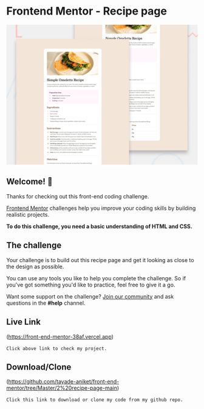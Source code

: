 # Frontend Mentor - Recipe page

![Design preview for the Recipe page coding challenge](./design/desktop-preview.jpg)

## Welcome! 👋

Thanks for checking out this front-end coding challenge.

[Frontend Mentor](https://www.frontendmentor.io) challenges help you improve your coding skills by building realistic projects.

**To do this challenge, you need a basic understanding of HTML and CSS.**

## The challenge

Your challenge is to build out this recipe page and get it looking as close to the design as possible.

You can use any tools you like to help you complete the challenge. So if you've got something you'd like to practice, feel free to give it a go.

Want some support on the challenge? [Join our community](https://www.frontendmentor.io/community) and ask questions in the **#help** channel.

## Live Link
(https://front-end-mentor-38af.vercel.app)

    Click above link to check my project.


## Download/Clone
(https://github.com/tayade-aniket/front-end-mentor/tree/Master/2%20recipe-page-main)

    Click this link to download or clone my code from my github repo.
